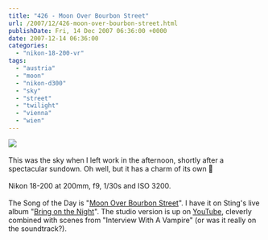 ```yaml
---
title: "426 - Moon Over Bourbon Street"
url: /2007/12/426-moon-over-bourbon-street.html
publishDate: Fri, 14 Dec 2007 06:36:00 +0000
date: 2007-12-14 06:36:00
categories: 
  - "nikon-18-200-vr"
tags: 
  - "austria"
  - "moon"
  - "nikon-d300"
  - "sky"
  - "street"
  - "twilight"
  - "vienna"
  - "wien"
---
```

<a href="https://d25zfm9zpd7gm5.cloudfront.net/1200x1200/2007/20071213_162445_ps.jpg" target="_blank"><img src="https://d25zfm9zpd7gm5.cloudfront.net/0600x0600/2007/20071213_162445_ps.jpg"/></a><br/><br/>This was the sky when I left work in the afternoon, shortly after a spectacular sundown. Oh well, but it has a charm of its own 🙂<br/><br/>Nikon 18-200 at 200mm, f9, 1/30s and ISO 3200.<br/><br/>The Song of the Day is "<a href="http://www.lyricsfreak.com/s/sting/moon+over+bourbon+street_20132085.html" target="_blank">Moon Over Bourbon Street</a>". I have it on Sting's live album "<a href="http://www.amazon.com/Bring-Night-Sting/dp/B0007X6ST2" target="_blank">Bring on the Night</a>". The studio version is up on <a href="http://www.youtube.com/watch?v=bubtZO-wmEg" target="_blank">YouTube</a>, cleverly combined with scenes from "Interview With A Vampire" (or was it really on the soundtrack?).
